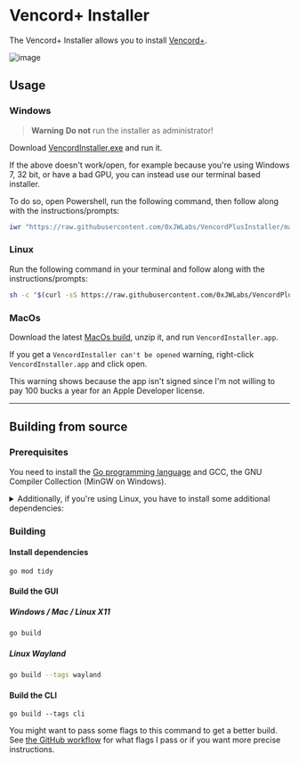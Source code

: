 # Vencord+ Installer

The Vencord+ Installer allows you to install [Vencord+](https://github.com/0xJWLabs/VencordPlus).

![image](https://user-images.githubusercontent.com/45497981/226734476-5fb42420-844d-4e27-ae06-4799118e086e.png)

## Usage

### Windows

> **Warning**
**Do not** run the installer as administrator!

Download [VencordInstaller.exe](https://github.com/0xJWLabs/VencordPlusInstaller/releases/latest/download/VencordInstaller.exe) and run it.

If the above doesn't work/open, for example because you're using Windows 7, 32 bit, or have a bad GPU, you can instead use our terminal based installer.

To do so, open Powershell, run the following command, then follow along with the instructions/prompts:

```ps1
iwr "https://raw.githubusercontent.com/0xJWLabs/VencordPlusInstaller/main/install.ps1" -UseBasicParsing | iex
```

### Linux

Run the following command in your terminal and follow along with the instructions/prompts:

```sh
sh -c "$(curl -sS https://raw.githubusercontent.com/0xJWLabs/VencordPlusInstaller/main/install.sh)"
```

### MacOs

Download the latest [MacOs build](https://github.com/0xJWLabs/VencordPlusInstaller/releases/latest/download/VencordInstaller.MacOS.zip), unzip it, and run `VencordInstaller.app`.

If you get a `VencordInstaller can't be opened` warning, right-click `VencordInstaller.app` and click open.

This warning shows because the app isn't signed since I'm not willing to pay 100 bucks a year for an Apple Developer license.

___

## Building from source

### Prerequisites

You need to install the [Go programming language](https://go.dev/doc/install) and GCC, the GNU Compiler Collection (MinGW on Windows).

<details>
<summary>Additionally, if you're using Linux, you have to install some additional dependencies:</summary>

#### Base dependencies
```sh
apt install -y pkg-config libsdl2-dev libglx-dev libgl1-mesa-dev
```

#### X11 dependencies
```sh
apt install -y xorg-dev
```

#### Wayland dependencies
```sh
apt install -y libwayland-dev libxkbcommon-dev wayland-protocols extra-cmake-modules
```

</details>

### Building

#### Install dependencies

```sh
go mod tidy
```

#### Build the GUI

##### Windows / Mac / Linux X11
```sh
go build
```

##### Linux Wayland
```sh
go build --tags wayland
```

#### Build the CLI
```
go build --tags cli
```

You might want to pass some flags to this command to get a better build.
See [the GitHub workflow](https://github.com/Vendicated/VencordInstaller/blob/main/.github/workflows/release.yml) for what flags I pass or if you want more precise instructions.
